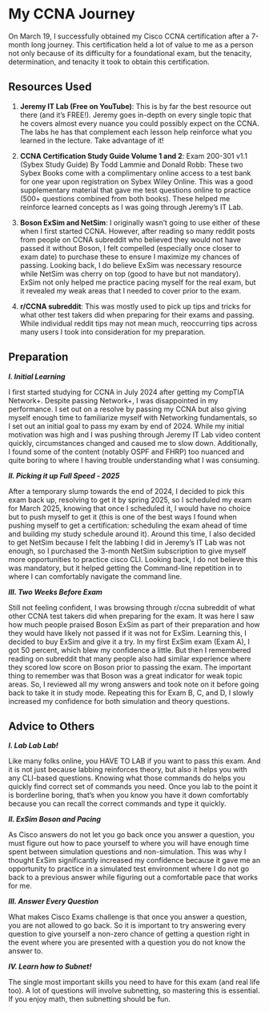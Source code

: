 # My CCNA Journey #
On March 19, I successfully obtained my Cisco CCNA certification after a 7-month long journey. This certification held a lot of value to me as a person not only because of its difficulty for a foundational exam, but the tenacity, 
determination, and tenacity it took to obtain this certification.

## Resources Used ##
1.	**Jeremy IT Lab (Free on YouTube)**: This is by far the best resource out there (and it’s FREE!). Jeremy goes in-depth on every single topic that he covers almost every nuance you could possibly expect on the CCNA. The labs
   he has that complement each lesson help reinforce what you learned in the lecture. Take advantage of it!
  	
2.	**CCNA Certification Study Guide Volume 1 and 2**: Exam 200-301 v1.1 (Sybex Study Guide) By Todd Lammie and Donald Robb: These two Sybex Books come with a complimentary online access to a test bank for one year upon registration
   on Sybex Wiley Online. This was a good supplementary material that gave me test questions online to practice (500+ questions combined from both books). These helped me reinforce learned concepts as I was going through Jeremy’s IT Lab.
  	 
3.	**Boson ExSim and NetSim**: I originally wasn’t going to use either of these when I first started CCNA. However, after reading so many reddit posts from people on CCNA subreddit who believed they would not have passed it without Boson,
  I felt compelled (especially once closer to exam date) to purchase these to ensure I maximize my chances of passing. Looking back, I do believe ExSim was necessary resource while NetSim was cherry on top (good to have but not mandatory).
  ExSim not only helped me practice pacing myself for the real exam, but it revealed my weak areas that I needed to cover prior to the exam.

4.	**r/CCNA subreddit**: This was mostly used to pick up tips and tricks for what other test takers did when preparing for their exams and passing. While individual reddit tips may not mean much, reoccurring tips across many users I took
  into consideration for my preparation.

## Preparation ##
***I. Initial Learning***

I first started studying for CCNA in July 2024 after getting my CompTIA Network+. Despite passing Network+, I was disappointed in my performance. I set out on a resolve by passing my CCNA but also giving myself enough time to familiarize myself 
with Networking fundamentals, so I set out an initial goal to pass my exam by end of 2024. While my initial motivation was high and I was pushing through Jeremy IT Lab video content quickly, circumstances changed and caused me to slow down. Additionally,
I found some of the content (notably OSPF and FHRP) too nuanced and quite boring to where I having trouble understanding what I was consuming.

***II. Picking it up Full Speed - 2025***

After a temporary slump towards the end of 2024, I decided to pick this exam back up, resolving to get it by spring 2025, so I scheduled my exam for March 2025, knowing that once I scheduled it, I would have no choice but to push myself to get it 
(this is one of the best ways I found when pushing myself to get a certification: scheduling the exam ahead of time and building my study schedule around it). Around this time, I also decided to get NetSim because I felt the labbing I did in Jeremy’s 
IT Lab was not enough, so I purchased the 3-month NetSim subscription to give myself more opportunities to practice cisco CLI. Looking back, I do not believe this was mandatory, but it helped getting the Command-line repetition in to where I can 
comfortably navigate the command line. 

***III. Two Weeks Before Exam***

Still not feeling confident, I was browsing through r/ccna  subreddit of what other CCNA test takers did when preparing for the exam. It was here I saw how much people praised Boson ExSim as part of their preparation and how they would have likely not 
passed if it was not for ExSim. Learning this, I decided to buy ExSim and give it a try. In my first ExSim exam (Exam A), I got 50 percent, which blew my confidence a little. But then I remembered reading on subreddit that many people also had similar 
experience where they scored low score on Boson prior to passing the exam. The important thing to remember was that Boson was a great indicator for weak topic areas. So, I reviewed all my wrong answers and took note on it before going back to take it 
in study mode. Repeating this for Exam B, C, and D, I slowly increased my confidence for both simulation and theory questions. 

## Advice to Others ## 

***I. Lab Lab Lab!***

Like many folks online, you HAVE TO LAB if you want to pass this exam. And it is not just because labbing reinforces theory, but also it helps you with any CLI-based questions. Knowing what those commands do helps you quickly find correct set of 
commands you need. Once you lab to the point it is borderline boring, that’s when you know you have it down comfortably because you can recall the correct commands and type it quickly.

***II.	ExSim Boson and Pacing***

As Cisco answers do not let you go back once you answer a question, you must figure out how to pace yourself to where you will have enough time spent between simulation questions and non-simulation. This was why I thought ExSim significantly increased 
my confidence because it gave me an opportunity to practice in a simulated test environment where I do not go back to a previous answer while figuring out a comfortable pace that works for me.

***III. Answer Every Question***

What makes Cisco Exams challenge is that once you answer a question, you are not allowed to go back. So it is important to try answering every question to give yourself a non-zero chance of getting a question right in the event where you are presented
with a question you do not know the answer to.

***IV.	Learn how to Subnet!***

The single most important skills you need to have for this exam (and real life too). A lot of questions will involve subnetting, so mastering this is essential. If you enjoy math, then subnetting should be fun.




